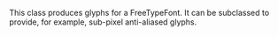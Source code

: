 This class produces glyphs for a FreeTypeFont.It can be subclassed to provide, for example, sub-pixel anti-aliased glyphs.